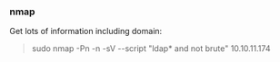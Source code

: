 

### nmap

Get lots of information including domain:
> sudo nmap -Pn -n -sV --script "ldap* and not brute" 10.10.11.174
